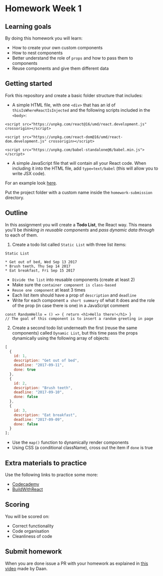 # Homework Week 1

## Learning goals

By doing this homework you will learn:

- How to create your own custom components
- How to nest components
- Better understand the role of `props` and how to pass them to components
- Reuse components and give them different data

## Getting started

Fork this repository and create a basic folder structure that includes:

- A simple HTML file, with one `<div>` that has an id of `thisIsWhereReactIsInjected` and the following scripts included in the `<body>`:

`<script src="https://unpkg.com/react@16/umd/react.development.js" crossorigin></script>`

`<script src="https://unpkg.com/react-dom@16/umd/react-dom.development.js" crossorigin></script>`

`<script src="https://unpkg.com/babel-standalone@6/babel.min.js"></script>`

- A simple JavaScript file that will contain all your React code. When including it into the HTML file, add `type=text/babel` (this will allow you to write JSX code).

For an example look [here](https://reactjs.org/docs/add-react-to-a-website.html).

Put the project folder with a custom name inside the `homework-submission` directory.

## Outline

In this assignment you will create a **Todo List**, the React way. This means you'll be _thinking in reusable components_ and _pass dynamic data through_ to each of them.

1. Create a todo list called `Static List` with three list items:

```
Static List

* Get out of bed, Wed Sep 13 2017
* Brush teeth, Thu Sep 14 2017
* Eat breakfast, Fri Sep 15 2017
```

- `Divide the list` into reusable components (create at least 2)
- Make sure the `container component is class-based`
- `Reuse one component` at least 3 times
- Each list item should have a prop of `description` and `deadline`
- Write for each component `a short summary` of what it does and the role of the prop (in case there is one) in a JavaScript comment

```
const RandomHello = () => { return <h1>Hello there!</h1> }
// The goal of this component is to insert a random greeting in page
```

2. Create a second todo list underneath the first (reuse the same components) called `Dynamic List`, but this time pass the props dynamically using the following array of objects:

```js
[
  {
    id: 1,
    description: "Get out of bed",
    deadline: "2017-09-11",
    done: true
  },
  {
    id: 2,
    description: "Brush teeth",
    deadline: "2017-09-10",
    done: false
  },
  {
    id: 3,
    description: "Eat breakfast",
    deadline: "2017-09-09",
    done: false
  }
];
```

- Use the `map()` function to dynamically render components
- Using CSS (a conditional className), cross out the item if `done` is true

## Extra materials to practice

Use the following links to practice some more:

- [Codecademy](https://www.codecademy.com/learn/react-101)
- [BuildWithReact](http://buildwithreact.com/tutorial)

## Scoring

You will be scored on:

- Correct functionality
- Code organisation
- Cleanliness of code

## Submit homework

When you are done issue a PR with your homework as explained in [this video](https://www.youtube.com/watch?v=-o0yomUVVpU&index=2&list=PLVYDhqbgYpYUGxRdtQdYVE5Q8h3bt6SIA) made by Daan.
